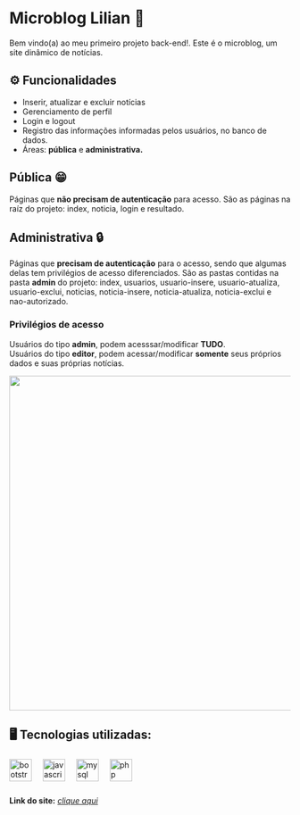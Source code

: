 # Microblog Lilian 📰
Bem vindo(a) ao meu primeiro projeto back-end!. Este é o microblog, um site dinâmico de notícias. <br>

## ⚙ Funcionalidades 
- Inserir, atualizar e excluir notícias <br> 
- Gerenciamento de perfil <br> 
- Login e logout <br> 
- Registro das informações informadas pelos usuários, no banco de dados. <br>
- Áreas: **pública** e **administrativa.** <br>

## Pública 😁
Páginas que **não precisam de autenticação** para acesso.
São as páginas na raíz do projeto: index, noticia, login e resultado.

## Administrativa 🔒
Páginas que **precisam de autenticação** para o acesso, sendo que algumas delas tem privilégios
de acesso diferenciados.
São as pastas contidas na pasta **admin** do projeto: index, usuarios, usuario-insere, usuario-atualiza, usuario-exclui, noticias, noticia-insere, noticia-atualiza, noticia-exclui e nao-autorizado. <br>

### Privilégios de acesso
Usuários do tipo **admin**, podem acesssar/modificar **TUDO**. <br>
Usuários do tipo **editor**, podem acessar/modificar **somente** seus próprios dados e suas próprias notícias.

<img src="https://i.imgur.com/VK3SmIg.png" width="600px" />

## 🖥️ Tecnologias utilizadas:<br>
###

<div align="left">
  <img src="https://cdn.jsdelivr.net/gh/devicons/devicon/icons/bootstrap/bootstrap-original.svg" height="40" alt="bootstrap logo"  />
  <img width="12" />
  <img src="https://cdn.jsdelivr.net/gh/devicons/devicon/icons/javascript/javascript-original.svg" height="40" alt="javascript logo"  />
  <img width="12" />
  <img src="https://cdn.jsdelivr.net/gh/devicons/devicon/icons/mysql/mysql-original.svg" height="40" alt="mysql logo"  />
  <img width="12" />
  <img src="https://cdn.jsdelivr.net/gh/devicons/devicon/icons/php/php-original.svg" height="40" alt="php logo"  />
</div>

###

**Link do site:** <i>[clique aqui](http://microblog-lilian.x10.mx/index.php) 




